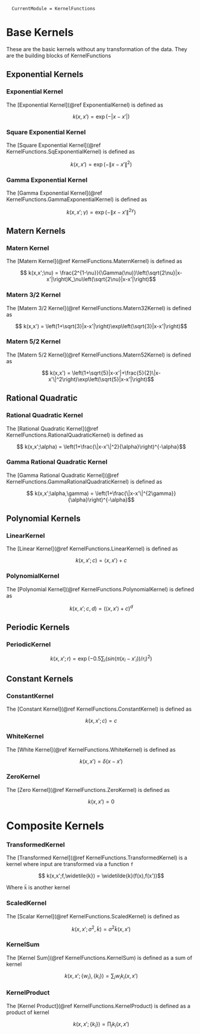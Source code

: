 ```@meta
  CurrentModule = KernelFunctions
```

# Base Kernels

These are the basic kernels without any transformation of the data. They are the building blocks of KernelFunctions

## Exponential Kernels

### Exponential Kernel

The [Exponential Kernel](@ref ExponentialKernel) is defined as
```math
  k(x,x') = \exp\left(-|x-x'|\right)
```

### Square Exponential Kernel

The [Square Exponential Kernel](@ref KernelFunctions.SqExponentialKernel) is defined as
```math
  k(x,x') = \exp\left(-\|x-x'\|^2\right)
```

### Gamma Exponential Kernel

The [Gamma Exponential Kernel](@ref KernelFunctions.GammaExponentialKernel) is defined as
```math
  k(x,x';\gamma) = \exp\left(-\|x-x'\|^{2\gamma}\right)
```

## Matern Kernels

### Matern Kernel

The [Matern Kernel](@ref KernelFunctions.MaternKernel) is defined as

```math
  k(x,x';\nu) = \frac{2^{1-\nu}}{\Gamma(\nu)}\left(\sqrt{2\nu}|x-x'|\right)K_\nu\left(\sqrt{2\nu}|x-x'|\right)
```

### Matern 3/2 Kernel

The [Matern 3/2 Kernel](@ref KernelFunctions.Matern32Kernel) is defined as

```math
  k(x,x') = \left(1+\sqrt{3}|x-x'|\right)\exp\left(\sqrt{3}|x-x'|\right)
```

### Matern 5/2 Kernel

The [Matern 5/2 Kernel](@ref KernelFunctions.Matern52Kernel) is defined as

```math
  k(x,x') = \left(1+\sqrt{5}|x-x'|+\frac{5}{2}\|x-x'\|^2\right)\exp\left(\sqrt{5}|x-x'|\right)
```

## Rational Quadratic

### Rational Quadratic Kernel

The [Rational Quadratic Kernel](@ref KernelFunctions.RationalQuadraticKernel) is defined as

```math
  k(x,x';\alpha) = \left(1+\frac{\|x-x'\|^2}{\alpha}\right)^{-\alpha}
```

### Gamma Rational Quadratic Kernel

The [Gamma Rational Quadratic Kernel](@ref KernelFunctions.GammaRationalQuadraticKernel) is defined as

```math
  k(x,x';\alpha,\gamma) = \left(1+\frac{\|x-x'\|^{2\gamma}}{\alpha}\right)^{-\alpha}
```

## Polynomial Kernels

### LinearKernel

The [Linear Kernel](@ref KernelFunctions.LinearKernel) is defined as

```math
  k(x,x';c) = \langle x,x'\rangle + c
```

### PolynomialKernel

The [Polynomial Kernel](@ref KernelFunctions.PolynomialKernel) is defined as

```math
  k(x,x';c,d) = \left(\langle x,x'\rangle + c\right)^d
```

## Periodic Kernels

### PeriodicKernel

```math
  k(x,x';r) = \exp\left(-0.5 \sum_i (sin (π(x_i - x'_i))/r_i)^2\right)
```

## Constant Kernels

### ConstantKernel

The [Constant Kernel](@ref KernelFunctions.ConstantKernel) is defined as

```math
  k(x,x';c) = c
```

### WhiteKernel

The [White Kernel](@ref KernelFunctions.WhiteKernel) is defined as

```math
  k(x,x') = \delta(x-x')
```

### ZeroKernel

The [Zero Kernel](@ref KernelFunctions.ZeroKernel) is defined as

```math
  k(x,x') = 0
```

# Composite Kernels

### TransformedKernel

The [Transformed Kernel](@ref KernelFunctions.TransformedKernel) is a kernel where input are transformed via a function `f`

```math
  k(x,x';f,\widetile{k}) = \widetilde{k}(f(x),f(x'))
```

Where `k̃` is another kernel

### ScaledKernel

The [Scalar Kernel](@ref KernelFunctions.ScaledKernel) is defined as

```math
  k(x,x';\sigma^2,\widetilde{k}) = \sigma^2\widetilde{k}(x,x')
```

### KernelSum

The [Kernel Sum](@ref KernelFunctions.KernelSum) is defined as a sum of kernel

```math
  k(x,x';\{w_i\},\{k_i\}) = \sum_i w_i k_i(x,x')
```

### KernelProduct

The [Kernel Product](@ref KernelFunctions.KernelProduct) is defined as a product of kernel

```math
  k(x,x';\{k_i\}) = \prod_i k_i(x,x')
```
